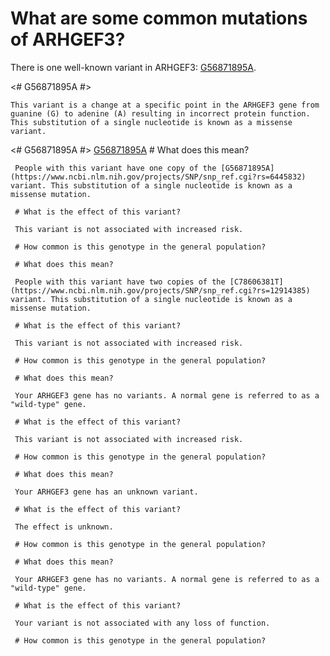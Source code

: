<GeneAnalysis gene="ARHGEF3" interval="NC_000003.12:g.56727418_57079308"> 
       
# What are some common mutations of ARHGEF3?
 
There is one well-known variant in ARHGEF3: [G56871895A](https://www.ncbi.nlm.nih.gov/projects/SNP/snp_ref.cgi?rs=6445832).

<# G56871895A #>
 <Variant hgvs="NC_000003.12:g.56871895G>A" name="G56871895A"> 

    This variant is a change at a specific point in the ARHGEF3 gene from guanine (G) to adenine (A) resulting in incorrect protein function. This substitution of a single nucleotide is known as a missense variant.
 
</Variant>

<# G56871895A #>
 <Genotype hgvs="NC_000003.12:g.[56871895G>A];[56871895=]" name="G56871895A"> 
       [G56871895A](https://www.ncbi.nlm.nih.gov/projects/SNP/snp_ref.cgi?rs=6445832)
     # What does this mean?
 
     People with this variant have one copy of the [G56871895A](https://www.ncbi.nlm.nih.gov/projects/SNP/snp_ref.cgi?rs=6445832) variant. This substitution of a single nucleotide is known as a missense mutation.
       
     # What is the effect of this variant?

     This variant is not associated with increased risk.

     # How common is this genotype in the general population?

 <piechart percentage=37.9 />
 </Genotype>
 <Genotype hgvs="NC_000003.12:g.[56871895G>A];[56871895G>A]" name="G56871895A"> 
       
     # What does this mean?

     People with this variant have two copies of the [C78606381T](https://www.ncbi.nlm.nih.gov/projects/SNP/snp_ref.cgi?rs=12914385) variant. This substitution of a single nucleotide is known as a missense mutation.
       
     # What is the effect of this variant?

     This variant is not associated with increased risk.

     # How common is this genotype in the general population?

 <piechart percentage=15.9 />
 </Genotype>
 <Genotype hgvs="NC_000003.12:g.[56871895=];[56871895=]" name="G56871895A"> 
 
     # What does this mean?

     Your ARHGEF3 gene has no variants. A normal gene is referred to as a "wild-type" gene.

     # What is the effect of this variant?

     This variant is not associated with increased risk.

     # How common is this genotype in the general population?

 <piechart percentage=46.2 />
 </Genotype>
 <Genotype hgvs="unknown"> 
 
     # What does this mean?

     Your ARHGEF3 gene has an unknown variant.

     # What is the effect of this variant?

     The effect is unknown.

     # How common is this genotype in the general population?

 <piechart percentage= />
 </Genotype>
 <Genotype hgvs="wildtype">
 
     # What does this mean?

     Your ARHGEF3 gene has no variants. A normal gene is referred to as a "wild-type" gene.

     # What is the effect of this variant?

     Your variant is not associated with any loss of function.

     # How common is this genotype in the general population?

 <piechart percentage= />
 </Genotype>
</GeneAnalysis>
